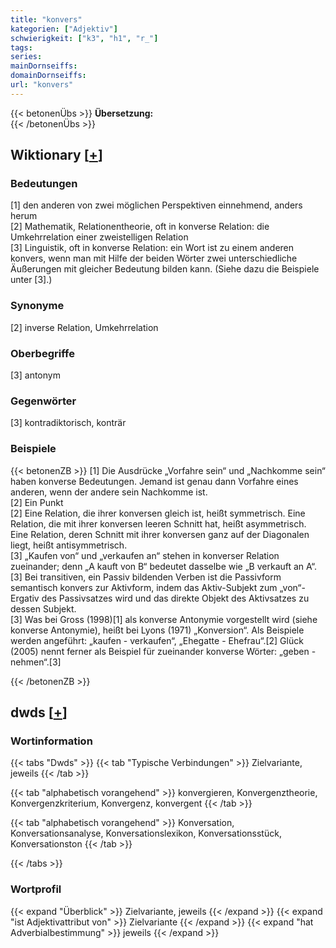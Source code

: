 ```yaml
---
title: "konvers"
kategorien: ["Adjektiv"]
schwierigkeit: ["k3", "h1", "r_"]
tags:
series:
mainDornseiffs:
domainDornseiffs:
url: "konvers"
---
```


{{< betonenÜbs >}}
**Übersetzung:**  
{{< /betonenÜbs >}}

## Wiktionary [[+](https://de.wiktionary.org/wiki/konvers)]

### Bedeutungen
[1] den anderen von zwei möglichen Perspektiven einnehmend, anders herum  
[2] Mathematik, Relationentheorie, oft in konverse Relation: die  Umkehrrelation einer zweistelligen Relation  
[3] Linguistik, oft in konverse Relation: ein Wort ist zu einem anderen konvers, wenn man mit Hilfe der beiden Wörter zwei unterschiedliche Äußerungen mit gleicher Bedeutung bilden kann. (Siehe dazu die Beispiele unter [3].)  

### Synonyme
[2] inverse Relation, Umkehrrelation  

### Oberbegriffe
[3] antonym  

### Gegenwörter
[3] kontradiktorisch, konträr  

### Beispiele
{{< betonenZB >}}
[1] Die Ausdrücke „Vorfahre sein“ und „Nachkomme sein“ haben konverse Bedeutungen. Jemand ist genau dann Vorfahre eines anderen, wenn der andere sein Nachkomme ist.  
[2] Ein Punkt   
[2] Eine Relation, die ihrer konversen gleich ist, heißt symmetrisch. Eine Relation, die mit ihrer konversen leeren Schnitt hat, heißt asymmetrisch. Eine Relation, deren Schnitt mit ihrer konversen ganz auf der Diagonalen liegt, heißt antisymmetrisch.  
[3] „Kaufen von“ und „verkaufen an“ stehen in konverser Relation zueinander; denn „A kauft von B“ bedeutet dasselbe wie „B verkauft an A“.  
[3] Bei transitiven, ein Passiv bildenden Verben ist die Passivform semantisch konvers zur Aktivform, indem das Aktiv-Subjekt zum „von“-Ergativ des Passivsatzes wird und das direkte Objekt des Aktivsatzes zu dessen Subjekt.  
[3] Was bei Gross (1998)[1] als konverse Antonymie vorgestellt wird (siehe konverse Antonymie), heißt bei Lyons (1971) „Konversion“. Als Beispiele werden angeführt: „kaufen - verkaufen“, „Ehegatte - Ehefrau“.[2] Glück (2005) nennt ferner als Beispiel für zueinander konverse Wörter: „geben - nehmen“.[3]  

{{< /betonenZB >}}


## dwds [[+](https://www.dwds.de/wb/konvers)]

### Wortinformation
{{< tabs "Dwds" >}}
{{< tab "Typische Verbindungen" >}}
Zielvariante, jeweils
{{< /tab >}}

{{< tab "alphabetisch vorangehend" >}}
konvergieren, Konvergenztheorie, Konvergenzkriterium, Konvergenz, konvergent
{{< /tab >}}

{{< tab "alphabetisch vorangehend" >}}
Konversation, Konversationsanalyse, Konversationslexikon, Konversationsstück, Konversationston
{{< /tab >}}

{{< /tabs >}}

### Wortprofil
{{< expand "Überblick" >}} Zielvariante, jeweils {{< /expand >}}
{{< expand "ist Adjektivattribut von" >}} Zielvariante {{< /expand >}}
{{< expand "hat Adverbialbestimmung" >}} jeweils {{< /expand >}}

